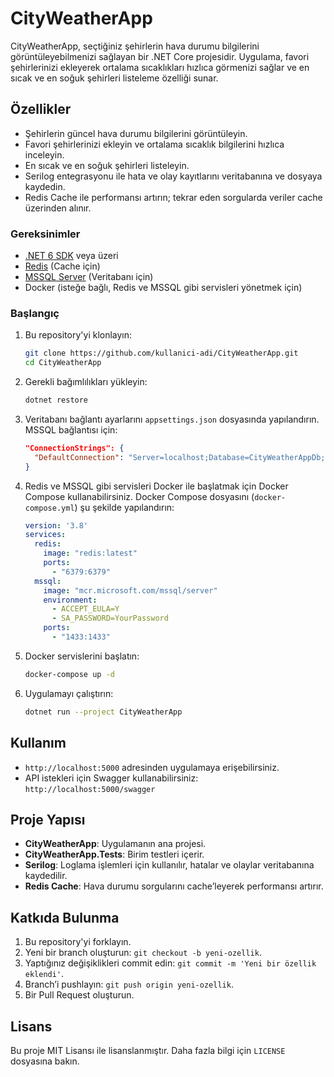 
# CityWeatherApp

CityWeatherApp, seçtiğiniz şehirlerin hava durumu bilgilerini görüntüleyebilmenizi sağlayan bir .NET Core projesidir. Uygulama, favori şehirlerinizi ekleyerek ortalama sıcaklıkları hızlıca görmenizi sağlar ve en sıcak ve en soğuk şehirleri listeleme özelliği sunar.

## Özellikler

- Şehirlerin güncel hava durumu bilgilerini görüntüleyin.
- Favori şehirlerinizi ekleyin ve ortalama sıcaklık bilgilerini hızlıca inceleyin.
- En sıcak ve en soğuk şehirleri listeleyin.
- Serilog entegrasyonu ile hata ve olay kayıtlarını veritabanına ve dosyaya kaydedin.
- Redis Cache ile performansı artırın; tekrar eden sorgularda veriler cache üzerinden alınır.
  


### Gereksinimler

- [.NET 6 SDK](https://dotnet.microsoft.com/download/dotnet/6.0) veya üzeri
- [Redis](https://redis.io/download) (Cache için)
- [MSSQL Server](https://www.microsoft.com/en-us/sql-server/sql-server-downloads) (Veritabanı için)
- Docker (isteğe bağlı, Redis ve MSSQL gibi servisleri yönetmek için)

### Başlangıç

1. Bu repository'yi klonlayın:

   ```bash
   git clone https://github.com/kullanici-adi/CityWeatherApp.git
   cd CityWeatherApp
   ```

2. Gerekli bağımlılıkları yükleyin:

   ```bash
   dotnet restore
   ```

3. Veritabanı bağlantı ayarlarını `appsettings.json` dosyasında yapılandırın. MSSQL bağlantısı için:

   ```json
   "ConnectionStrings": {
     "DefaultConnection": "Server=localhost;Database=CityWeatherAppDb;User Id=sa;Password=YourPassword;"
   }
   ```

4. Redis ve MSSQL gibi servisleri Docker ile başlatmak için Docker Compose kullanabilirsiniz. Docker Compose dosyasını (`docker-compose.yml`) şu şekilde yapılandırın:

   ```yaml
   version: '3.8'
   services:
     redis:
       image: "redis:latest"
       ports:
         - "6379:6379"
     mssql:
       image: "mcr.microsoft.com/mssql/server"
       environment:
         - ACCEPT_EULA=Y
         - SA_PASSWORD=YourPassword
       ports:
         - "1433:1433"
   ```

5. Docker servislerini başlatın:

   ```bash
   docker-compose up -d
   ```

6. Uygulamayı çalıştırın:

   ```bash
   dotnet run --project CityWeatherApp
   ```

## Kullanım

- `http://localhost:5000` adresinden uygulamaya erişebilirsiniz.
- API istekleri için Swagger kullanabilirsiniz: `http://localhost:5000/swagger`

## Proje Yapısı

- **CityWeatherApp**: Uygulamanın ana projesi.
- **CityWeatherApp.Tests**: Birim testleri içerir.
- **Serilog**: Loglama işlemleri için kullanılır, hatalar ve olaylar veritabanına kaydedilir.
- **Redis Cache**: Hava durumu sorgularını cache’leyerek performansı artırır.

## Katkıda Bulunma

1. Bu repository'yi forklayın.
2. Yeni bir branch oluşturun: `git checkout -b yeni-ozellik`.
3. Yaptığınız değişiklikleri commit edin: `git commit -m 'Yeni bir özellik eklendi'`.
4. Branch’i pushlayın: `git push origin yeni-ozellik`.
5. Bir Pull Request oluşturun.

## Lisans

Bu proje MIT Lisansı ile lisanslanmıştır. Daha fazla bilgi için `LICENSE` dosyasına bakın.
